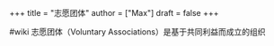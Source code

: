 +++
title = "志愿团体"
author = ["Max"]
draft = false
+++

\#wiki
志愿团体（Voluntary Associations）是基于共同利益而成立的组织

